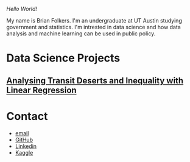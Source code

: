 *Hello World!*

My name is Brian Folkers. I'm an undergraduate at UT Austin studying government and statistics. I'm intrested in data science and how data analysis and machine learning can be used in public policy.

# Data Science Projects
## [Analysing Transit Deserts and Inequality with Linear Regression](https://github.com/BriandFolkers/DS-Project)


# Contact
- [email](brianfolkers@utexas.edu)
- [GitHub](https://github.com/BriandFolkers)
- [Linkedin](https://www.linkedin.com/in/brian-d-folkers-898a311a2/)
- [Kaggle](https://www.kaggle.com/briandfolkers)
